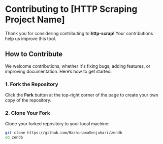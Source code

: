 # Contributing to [HTTP Scraping Project Name]

Thank you for considering contributing to **http-scrap**! Your contributions help us improve this tool.

## How to Contribute

We welcome contributions, whether it's fixing bugs, adding features, or improving documentation. Here’s how to get started:

### 1. Fork the Repository

Click the **Fork** button at the top-right corner of the page to create your own copy of the repository.

### 2. Clone Your Fork

Clone your forked repository to your local machine:

```bash
git clone https://github.com/HashiramaSenjuhari/zendb
cd zendb
```
